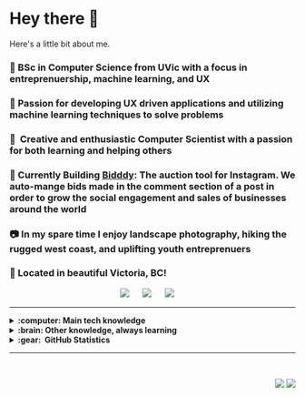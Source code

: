 # Hey there 👋
Here's a little bit about me.

### 📖 BSc in Computer Science from UVic with a focus in entreprenuership, machine learning, and UX
### :seedling: Passion for developing UX driven applications and utilizing machine learning techniques to solve problems
### :heartbeat: &nbsp;Creative and enthusiastic Computer Scientist with a passion for both learning and helping others
### 📣 Currently Building [Bidddy](https://bidddy.com): The auction tool for Instagram. We auto-mange bids made in the comment section of a post in order to grow the social engagement and sales of businesses around the world
### 📷 In my spare time I enjoy landscape photography, hiking the rugged west coast, and uplifting youth entreprenuers
### :round_pushpin: Located in beautiful Victoria, BC!

<p align="center">
  <a href="mailto:rhys@rhyslawson.com"><img src="https://img.shields.io/badge/gmail-%23D14836.svg?&style=for-the-badge&logo=gmail&logoColor=white" /></a> &nbsp;&nbsp;&nbsp;&nbsp;
  <a href="https://www.instagram.com/rhyslawson/"><img src="https://img.shields.io/badge/instagram-%23dc2743.svg?&style=for-the-badge&logo=instagram&logoColor=white" /></a> &nbsp;&nbsp;&nbsp;&nbsp;
  <a href="https://www.linkedin.com/in/rhys-lawson/"><img src="https://img.shields.io/badge/linkedin-%230077B5.svg?&style=for-the-badge&logo=linkedin&logoColor=white" /></a> &nbsp;&nbsp;&nbsp;&nbsp;
  </a>
</p>

<hr/>

<details>
  <summary><b>:computer: Main tech knowledge</b></summary>
  <br/>

![Java](https://img.shields.io/badge/JAVA-007396.svg?&style=flat&logo=java&logoColor=white)
![Python](https://img.shields.io/badge/PYTHON-3776AB.svg?&style=flat&logo=python&logoColor=white)
![C](https://img.shields.io/badge/C-3b3b3b.svg?&style=flat&logo=c&logoColor=white)
![Cpp](https://img.shields.io/badge/C++-00599C.svg?&style=flat&logo=c%2B%2B&logoColor=white)
![C#](https://img.shields.io/badge/C%23-%23239120.svg?style=flat&logo=c-sharp&logoColor=white)
![HTML5](https://img.shields.io/badge/HTML5-E34F26.svg?&style=flat&logo=html5&logoColor=white)
![CSS3](https://img.shields.io/badge/CSS3-%231572B6.svg?&style=flat&logo=css3&logoColor=white)
![JavaScript](https://img.shields.io/badge/JAVASCRIPT-323330.svg?&style=flat&logo=javascript&logoColor=%23F7DF1E)
![Git](https://img.shields.io/badge/GIT-%23F05033.svg?&style=flat&logo=git&logoColor=white)
![GitHub](https://img.shields.io/badge/GITHUB-%23121011.svg?&style=flat&logo=github&logoColor=white)
![GitLab](https://img.shields.io/badge/GITLAB-%23181717.svg?&style=flat&logo=gitlab&logoColor=white)
![Maven](https://img.shields.io/badge/MAVEN-C71A36.svg?&style=flat&logo=apache-maven)
![VSCode](https://img.shields.io/badge/VSCODE-007ACC.svg?&style=flat&logo=visual-studio-code)
![Eclipse](https://img.shields.io/badge/ECLIPSE-2C2255.svg?&style=flat&logo=eclipse)
![IntelliJ](https://img.shields.io/badge/INTELLIJ-000000.svg?&style=flat&logo=intellij-idea)

</details>

<!--
Details
-->

<details>
  <summary><b>:brain: Other knowledge, always learning</b></summary>
  <br/>

![REACT](https://img.shields.io/badge/REACT-%2320232a.svg?style=flat&logo=react&logoColor=%2361DAFB)
![LINUX](https://img.shields.io/badge/LINUX-FCC624?style=flat&logo=linux&logoColor=black)
![Arduino](https://img.shields.io/badge/ARDUINO-00979D.svg?&style=flat&logo=arduino&logoColor=white)
![PHOTOSHOP](https://img.shields.io/badge/PHOTOSHOP-31A8FF.svg?&style=flat&logo=adobe-photoshop&logoColor=white)
![ILLUSTRATOR](https://img.shields.io/badge/ILLUSTRATOR-FFAE1A.svg?&style=flat&logo=adobe-illustrator&logoColor=black)
![LIGHTROOM](https://img.shields.io/badge/LIGHTROOM-%23150458.svg?&style=flat&logo=adobe-lightroom&logoColor=white)
![Cryptocurrencies](https://img.shields.io/badge/CRYPTOCURRENCY-00979D.svg?&style=flat&logo=cryptocurrency&logoColor=black)
![Bitcoin](https://img.shields.io/badge/BITCOIN-0769AD.svg?&style=flat&logo=bitcoin&logoColor=black)
![Ethereum](https://img.shields.io/badge/ETHEREUM-3C3C3D.svg?&style=flat&logo=ethereum&logoColor=white)

</details>

<!--
Details
-->

<details>
  <summary><b>:gear: &nbsp;GitHub Statistics</b></summary>
  <br/>
    <p align="center">
        <img height="137px" src="https://github-readme-streak-stats.herokuapp.com/?user=rhyslawsn&hide_border=true&theme=nightowl" />
    </p>
    <p align="center">
        <img height="137px" src="https://github-readme-stats.vercel.app/api?username=rhyslawsn&hide_title=true&hide_border=true&show_icons=true&include_all_commits=true&count_private=true&line_height=21&theme=nightowl" /> <img height="137px" src="https://github-readme-stats.vercel.app/api/top-langs/?username=rhyslawsn&hide=html&hide_title=true&hide_border=true&layout=compact&langs_count=8&theme=nightowl" />
    </p>
</details>

<hr/>
<br/>

<p align="right">
<img src="https://komarev.com/ghpvc/?username=rhyslawsn&style=plastic&label=Views"><img>
<img src="https://badges.pufler.dev/visits/rhyslawsn/rhyslawsn?color=black&logo=github" />
</p>
